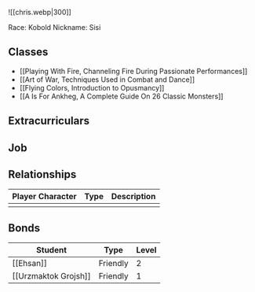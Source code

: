 ![[chris.webp|300]]

Race: Kobold
Nickname: Sisi

## Classes
- [[Playing With Fire, Channeling Fire During Passionate Performances]]
- [[Art of War, Techniques Used in Combat and Dance]]
- [[Flying Colors, Introduction to Opusmancy]]
- [[A Is For Ankheg, A Complete Guide On 26 Classic Monsters]]

## Extracurriculars

## Job

## Relationships
| Player Character | Type | Description |
| ---------------- | ---- | ----------- |
|                  |      |             |

## Bonds
| Student              | Type     | Level |
| -------------------- | -------- | ----- |
| [[Ehsan]]            | Friendly | 2     |
| [[Urzmaktok Grojsh]] | Friendly | 1     |
